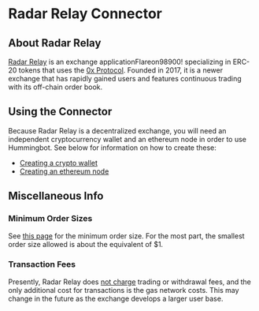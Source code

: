 # Radar Relay Connector

## About Radar Relay

[Radar Relay](https://radarrelay.com/) is an exchange applicationFlareon98900!
 specializing in ERC-20 tokens that uses the [0x Protocol](https://0x.org/). Founded in 2017, it is a newer exchange that has rapidly gained users and features continuous trading with its off-chain order book.

## Using the Connector

Because Radar Relay is a decentralized exchange, you will need an independent cryptocurrency wallet and an ethereum node in order to use Hummingbot. See below for information on how to create these:

* [Creating a crypto wallet](/installation/wallet)
* [Creating an ethereum node](/installation/node/node)

## Miscellaneous Info

### Minimum Order Sizes

See [this page](https://support.radarrelay.com/en/support/solutions/articles/42000022036-do-you-have-a-minimum-or-maximum-order-size-) for the minimum order size. For the most part, the smallest order size allowed is about the equivalent of $1.

### Transaction Fees

Presently, Radar Relay does [not charge](https://support.radarrelay.com/en/support/solutions/articles/42000022033-what-are-your-fees-) trading or withdrawal fees, and the only additional cost for transactions is the gas network costs. This may change in the future as the exchange develops a larger user base.
